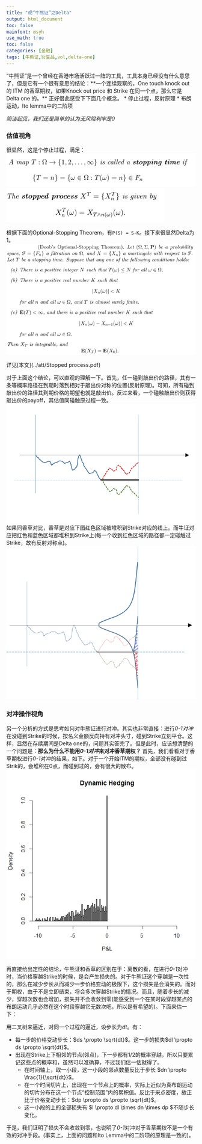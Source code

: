 ```yaml
---
title: "观“牛熊证”之Delta"
output: html_document
toc: false
mainfont: msyh
use_math: true
toc: false
categories: [金融]
tags: [牛熊证,衍生品,vol,delta-one]
---
```

<meta http-equiv='Content-Type' content='text/html; charset=utf-8' />
“牛熊证”是一个曾经在香港市场活跃过一阵的工具，工具本身已经没有什么意思了，但是它有一个很有意思的结论：**一个连续观察的，One touch knock out 的 ITM 的香草期权，如果Knock out price 和 Strike 在同一个点，那么它是 Delta one 的。** 正好借此感受下下面几个概念。
* 停止过程，反射原理
* 布朗运动，Ito lemma中的二阶项

*简洁起见，我们还是简单的认为无风险利率是0*
### 估值视角
很显然，这是个停止过程，满足：
![stopping time](./img/1656599465.png)
![stopping process](./img/1656599510.png)


根据下面的Optional-Stopping Theorem，有`P(S) = S-K`。接下来很显然Delta为1。
![doob theorem](./img/1656599594.png)

详见[本文](../att/Stopped process.pdf)

对于上面这个结论，可以直观的理解一下。首先，任一碰到敲出价的路径，其有一条等概率路径在到期时落到相对于敲出价对称的位置(反射原理)。可知，所有碰到敲出价的路径其到期价格的期望也就是敲出价。反过来看，一个碰触敲出价则获得敲出价的payoff，其估值同碰触原过程一致。
![path1](./img/1656599652.png)
如果同香草对比，香草是对应下图红色区域被堆积到Strike对应的线上。而牛证对应把红色和蓝色区域都堆积到Strike上(每一个收到红色区域的路径都一定碰触过Strike，故有反射对称点)。
![path2](./img/1656599682.png)


### 对冲操作视角
另一个分析的方式是思考如何对牛熊证进行对冲。其实也非常直接：进行*0-1对冲*在没碰到Strike的时候，按名义金额反向持有对冲头寸，碰到Strike立刻平仓。这样，显然在存续期间是Delta one的，问题其实答完了。但是此时，应该想清楚的一个问题是：**那么为什么不能用*0-1对冲*来对冲香草期权？**
首先，我们看看对于香草期权进行*0-1*对冲的结果，如下。对于一个开始ITM的期权，全部没有碰到过Strik的，会堆积在0点，而碰到过的，会有很大的散布。
![distribution](./img/1656599715.png)

再直接给出定性的结论，牛熊证和香草的区别在于：离散的看，在进行*0-1*对冲时，当价格穿越Strike的时候，是会产生损失的。对于牛熊证这个穿越是一次性的，那么在减少步长从而减少一步价格变动的极限下，这个损失是会消失的。而对于期权，由于不是立即结束，将会多次穿越Strike的情况。而且，随着步长的减少，穿越次数也会增加，损失并不会收敛到零(能感受到一个在某时段穿越某点的布朗运动几乎必然在这个时段穿越它无数次吧，所以是有希望的)。下面来估一下：

用二叉树来逼近，对同一个过程的逼近，设步长为$dt$。有：
*  每一步的价格变动步长：$ds \propto \sqrt{dt}$。这一步的损失$dl \propto ds \propto \sqrt{dt}$。
*  出现在Strike上下相邻的节点(邻点)，下一步都有1/2的概率穿越，所以只要累记这些点的概率和，虽然可以准确算，不过我们估一估就得了。
	*	 在时间轴上，取一小段，这一小段的邻点数量反比于步长 $dn \propto \frac{1}{\sqrt{dt}}$。
	*	 在一个时间切片上，出现在一个节点上的概率，实际上近似为真布朗运动的切片分布在这一个节点“控制范围”内的累积值。反比于采点密度，故正比于价格变动步长：$dp \propto ds \propto \sqrt{dt}$。
	*	 这一小段的上的全部损失有 $l \propto dl \times dn \times dp $不随步长变化。

于是，我们证明了损失不会收敛到零，也说明了*0-1*对冲对于香草期权不是一个有效的对冲手段。(事实上，上面的问题和Ito Lemma中的二阶项的原理是一致的)。
